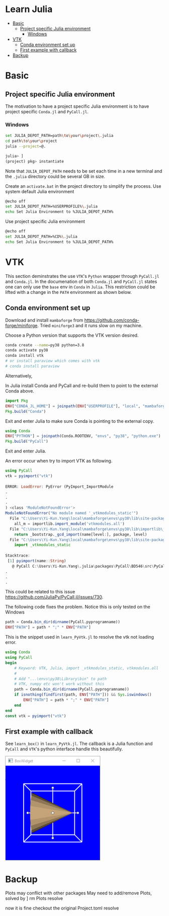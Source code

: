 <h1> <b>Learn Julia </b></h1>

- [Basic](#basic)
  - [Project specific Julia environment](#project-specific-julia-environment)
    - [Windows](#windows)
- [VTK](#vtk)
  - [Conda environment set up](#conda-environment-set-up)
  - [First example with callback](#first-example-with-callback)
- [Backup](#backup)

# Basic
## Project specific Julia environment
The motivation to have a project specific Julia environment is to have project specific `Conda.jl` and `PyCall.jl`.

### Windows
```sh
set JULIA_DEPOT_PATH=path\to\your\project\.julia
cd path\to\your\project
julia --project=@.
```
```julia
julia> ]
(project) pkg> instantiate
```
Note that `JULIA_DEPOT_PATH` needs to be set each time in a new terminal and the `.julia` directory could be several GB in size.

Create an `activate.bat` in the project directory to simplify the process.
Use system default Julia environment
```sh
@echo off
set JULIA_DEPOT_PATH=%USERPROFILE%\.julia
echo Set Julia Environment to %JULIA_DEPOT_PATH%
```
Use project specific Julia environment
```sh
@echo off
set JULIA_DEPOT_PATH=%CD%\.julia
echo Set Julia Environment to %JULIA_DEPOT_PATH%
```


# VTK
This section deminstrates the use `VTK`'s `Python` wrapper through `PyCall.jl` and `Conda.jl`.
In the documenation of both `Conda.jl` and `PyCall.jl` states one can only use the `base` env
in `Conda` in `Julia`.  This restriction could be lifted with a change in the `PATH`
environment as shown below.

## Conda environment set up
Download and install `mambaforge` from https://github.com/conda-forge/miniforge.
Tried `miniforge3` and it runs slow on my machine.


Choose a Python version that supports the VTK version desired.
```sh
conda create --name=py38 python=3.8
conda activate py38
conda install vtk
# or install paraview which comes with vtk
# conda install paraview
```
Alternatively, 

In Julia install Conda and PyCall and re-build them to point to the external
Conda above.
```julia
import Pkg
ENV["CONDA_JL_HOME"] = joinpath(ENV["USERPROFILE"], "local", "mambaforge")
Pkg.build("Conda")
```

Exit and enter Julia to make sure Conda is pointing to the external copy.
```julia
using Conda
ENV["PYTHON"] = joinpath(Conda.ROOTENV, "envs", "py38", "python.exe")
Pkg.build("PyCall")
```

Exit and enter Julia.

An error occur when try to import VTK as following.
```julia
using PyCall
vtk = pyimport("vtk")

ERROR: LoadError: PyError (PyImport_ImportModule
.
.
.
) <class 'ModuleNotFoundError'>
ModuleNotFoundError("No module named '_vtkmodules_static'")
  File "C:\Users\Yi-Kun.Yang\local\mambaforge\envs\py38\lib\site-packages\vtk.py", line 30, in <module>
    all_m = importlib.import_module('vtkmodules.all')
  File "C:\Users\Yi-Kun.Yang\local\mambaforge\envs\py38\lib\importlib\__init__.py", line 127, in import_module
    return _bootstrap._gcd_import(name[level:], package, level)
  File "C:\Users\Yi-Kun.Yang\local\mambaforge\envs\py38\lib\site-packages\vtkmodules\__init__.py", line 15, in <module>
    import _vtkmodules_static

Stacktrace:
 [1] pyimport(name::String)
   @ PyCall C:\Users\Yi-Kun.Yang\.julia\packages\PyCall\BD546\src\PyCall.jl:550
.
.
.
```

This could be related to this issue https://github.com/JuliaPy/PyCall.jl/issues/730.

The following code fixes the problem.
Notice this is only tested on the Windows
```julia
path = Conda.bin_dir(dirname(PyCall.pyprogramname))
ENV["PATH"] = path * ";" * ENV["PATH"]
```

This is the snippet used in `learn_PyVtk.jl` to resolve the vtk not loading error.
```julia
using Conda
using PyCall
begin
    # Keyword: VTK, Julia, import _vtkmodules_static, vtkmodules.all
    #
    # Add "...\envs\py38\Library\bin" to path
    # VTK, numpy etc won't work without this
    path = Conda.bin_dir(dirname(PyCall.pyprogramname))
    if isnothing(findfirst(path, ENV["PATH"])) && Sys.iswindows()
        ENV["PATH"] = path * ";" * ENV["PATH"]
    end
end
const vtk = pyimport("vtk")
```
## First example with callback
See `learn_box()` in `learn_PyVtk.jl`.  The callback is a Julia function and
`PyCall` and `VTK`'s python interface handle this beautifully.

<img src="assets/images/box_widget_1.png">



# Backup
Plots may conflict with other packages
May need to add/remove Plots, solved by
]
rm Plots
resolve

now it is fine
checkout the original Project.toml
resolve